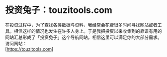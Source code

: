 # 投资兔子：touzitools.com
在投资过程中，为了查找各类数据与资料，我经常会花费很多时间寻找网站或者工具。相信这样的情况也发生在许多人身上。于是我把投资以来收集到的靠谱有用的网站汇总形成了「投资兔子」这个导航网站。相信这里可以满足你的大部分需求。  
访问网站：  
[https://touzitools.com]  
